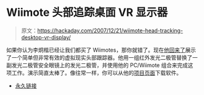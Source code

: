 # Wiimote 头部追踪桌面 VR 显示器

> 原文：<https://hackaday.com/2007/12/21/wiimote-head-tracking-desktop-vr-display/>

如果你认为李炯楷已经让我们都买了 Wiimotes，那你就错了。现在[他回来了](http://www.cs.cmu.edu/~johnny/projects/wii/)展示了一个简单但非常有效的虚拟现实头部跟踪器。他用一组红外发光二极管替换了一副发光二极管安全眼镜上的发光二极管，并使用他的 PC/Wiimote 组合来完成这项工作。演示简直太棒了。像往常一样，你可以从他的[项目页面](http://www.cs.cmu.edu/~johnny/projects/wii/)下载软件。

*   [永久链接](http://www.cs.cmu.edu/~johnny/projects/wii/)